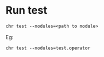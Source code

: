 # Run test

```
chr test --modules=<path to module>
```
Eg: 
```
chr test --modules=test.operator
```